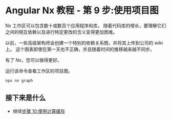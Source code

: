 # Angular Nx 教程 - 第 9 步:使用项目图

Nx 工作区可以包含数十或数百个应用程序和库。
随着代码库的增长，要理解它们之间的相互依赖以及进行特定更改的含义变得更加困难。

以前，一些高级架构师会创建一个特别的依赖关系图，并将其上传到公司的 wiki 上。
这个图表即使在第一天也不正确，并且随着时间的推移越来越不同步。

有了 Nx，您可以做得更好。

运行该命令查看工作区的项目图。

```sh
npx nx graph
```

## 接下来是什么

- 继续[步骤 10:使用计算缓存](/angular-tutorial/10-computation-caching)
